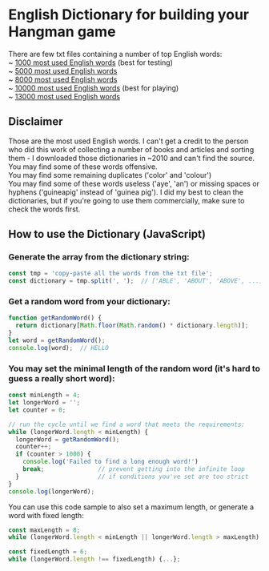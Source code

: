 # English Dictionary for building your Hangman game
There are few txt files containing a number of top English words:  
~ [1000 most used English words](/1k-top-english-words.txt) (best for testing)  
~ [5000 most used English words](/5k-top-english-words.txt)  
~ [8000 most used English words](/8k-top-english-words.txt)  
~ [10000 most used English words](/10k-top-english-words.txt) (best for playing)  
~ [13000 most used English words](/13k-top-english-words.txt)  

## Disclaimer
Those are the most used English words. I can't get a credit to the person who did this work of collecting a number of books and articles and sorting them - I downloaded those dictionaries in ~2010 and can't find the source.  
You may find some of these words offensive.  
You may find some remaining duplicates ('color' and 'colour')  
You may find some of these words useless ('aye', 'an') or missing spaces or hyphens ('guineapig' instead of 'guinea pig').
I did my best to clean the dictionaries, but if you're going to use them commercially, make sure to check the words first.  

## How to use the Dictionary (JavaScript)

### Generate the array from the dictionary string:
  
```JavaScript
const tmp = 'copy-paste all the words from the txt file';
const dictionary = tmp.split(', ');  // ['ABLE', 'ABOUT', 'ABOVE', ...]
```

### Get a random word from your dictionary:

```JavaScript
function getRandomWord() {
  return dictionary[Math.floor(Math.random() * dictionary.length)];
}
let word = getRandomWord();
console.log(word);  // HELLO
```

### You may set the minimal length of the random word (it's hard to guess a really short word):

```Javascript
const minLength = 4;
let longerWord = '';
let counter = 0;

// run the cycle until we find a word that meets the requirements:
while (longerWord.length < minLength) { 
  longerWord = getRandomWord();
  counter++;
  if (counter > 1000) {  
    console.log('Failed to find a long enough word!')
    break;               // prevent getting into the infinite loop
  }                      // if conditions you've set are too strict 
}
console.log(longerWord);
```

You can use this code sample to also set a maximum length, or generate a word with fixed length:

```Javascript
const maxLength = 8;
while (longerWord.length < minLength || longerWord.length > maxLength) {...};

const fixedLength = 6;
while (longerWord.length !== fixedLength) {...};
```
